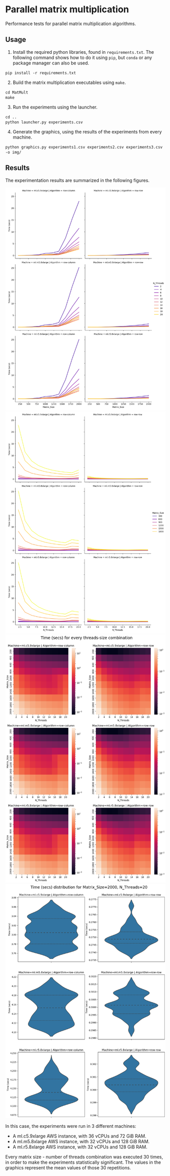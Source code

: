 # Parallel matrix multiplication

Performance tests for parallel matrix multiplication algorithms.

## Usage

1. Install the required python libraries, found in `requirements.txt`. The following command shows how to do it using `pip`, but `conda` or any package manager can also be used.

```shell
pip install -r requirements.txt
```

2. Build the matrix multiplication executables using `make`.

```shell
cd MatMult
make
```

3. Run the experiments using the launcher.

```shell
cd ..
python launcher.py experiments.csv
```

4. Generate the graphics, using the results of the experiments from every machine.

```shell
python graphics.py experiments1.csv experiments2.csv experiments3.csv -o img/
```

## Results

The experimentation results are summarized in the following figures.

![Matrix size vs Time line plot](img/size-time.png)
![Threads vs Time line plot](img/threads-time.png)
![Matrix size vs Threads heatmap](img/size-threads-time.png)
![Matrix size vs Threads heatmap](img/distribution.png)

In this case, the experiments were run in 3 different machines:

- A ml.c5.9xlarge AWS instance, with 36 vCPUs and 72 GiB RAM.
- A ml.m5.8xlarge AWS instance, with 32 vCPUs and 128 GiB RAM.
- A ml.r5.8xlarge AWS instance, with 32 vCPUs and 128 GiB RAM.

Every matrix size - number of threads combination was executed 30 times, in order to make the experiments statistically significant. The values in the graphics represent the mean values of those 30 repetitions.
